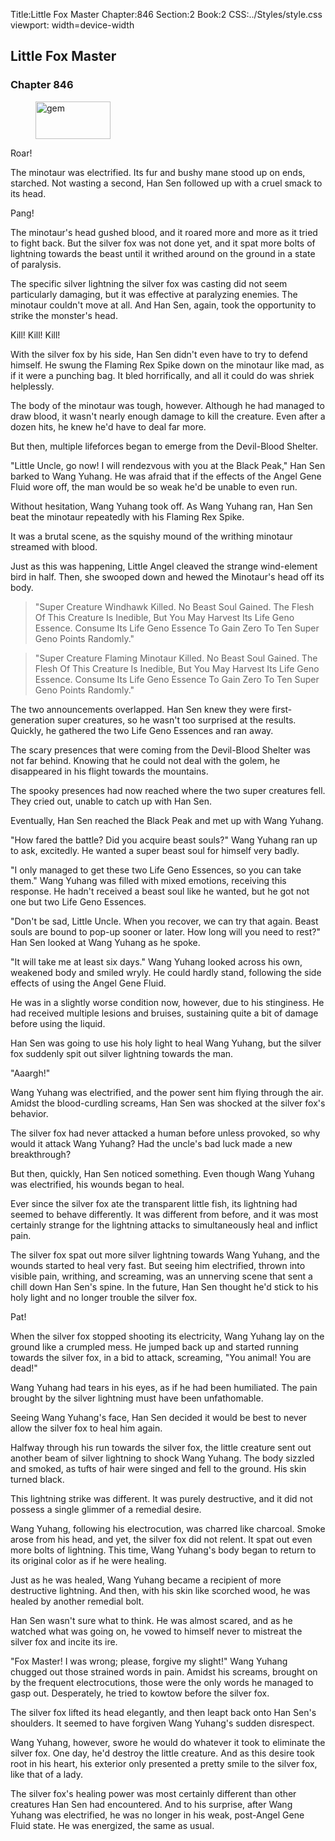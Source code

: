 Title:Little Fox Master 
Chapter:846 
Section:2 
Book:2 
CSS:../Styles/style.css 
viewport: width=device-width
  
## Little Fox Master
### Chapter 846 
<figure>
	<img src="../Images/gem.gif" alt="gem" id="gem" width="120" height="60" />
</figure>
  

  
  Roar!

The minotaur was electrified. Its fur and bushy mane stood up on ends, starched. Not wasting a second, Han Sen followed up with a cruel smack to its head.

Pang!

The minotaur's head gushed blood, and it roared more and more as it tried to fight back. But the silver fox was not done yet, and it spat more bolts of lightning towards the beast until it writhed around on the ground in a state of paralysis.

The specific silver lightning the silver fox was casting did not seem particularly damaging, but it was effective at paralyzing enemies. The minotaur couldn't move at all. And Han Sen, again, took the opportunity to strike the monster's head.

Kill! Kill! Kill!

With the silver fox by his side, Han Sen didn't even have to try to defend himself. He swung the Flaming Rex Spike down on the minotaur like mad, as if it were a punching bag. It bled horrifically, and all it could do was shriek helplessly.

The body of the minotaur was tough, however. Although he had managed to draw blood, it wasn't nearly enough damage to kill the creature. Even after a dozen hits, he knew he'd have to deal far more.

But then, multiple lifeforces began to emerge from the Devil-Blood Shelter.

"Little Uncle, go now! I will rendezvous with you at the Black Peak," Han Sen barked to Wang Yuhang. He was afraid that if the effects of the Angel Gene Fluid wore off, the man would be so weak he'd be unable to even run.

Without hesitation, Wang Yuhang took off. As Wang Yuhang ran, Han Sen beat the minotaur repeatedly with his Flaming Rex Spike.

It was a brutal scene, as the squishy mound of the writhing minotaur streamed with blood.

Just as this was happening, Little Angel cleaved the strange wind-element bird in half. Then, she swooped down and hewed the Minotaur's head off its body.

> "Super Creature Windhawk Killed. No Beast Soul Gained. The Flesh Of This Creature Is Inedible, But You May Harvest Its Life Geno Essence. Consume Its Life Geno Essence To Gain Zero To Ten Super Geno Points Randomly."

> "Super Creature Flaming Minotaur Killed. No Beast Soul Gained. The Flesh Of This Creature Is Inedible, But You May Harvest Its Life Geno Essence. Consume Its Life Geno Essence To Gain Zero To Ten Super Geno Points Randomly."

The two announcements overlapped. Han Sen knew they were first-generation super creatures, so he wasn't too surprised at the results. Quickly, he gathered the two Life Geno Essences and ran away.

The scary presences that were coming from the Devil-Blood Shelter was not far behind. Knowing that he could not deal with the golem, he disappeared in his flight towards the mountains.

The spooky presences had now reached where the two super creatures fell. They cried out, unable to catch up with Han Sen.

Eventually, Han Sen reached the Black Peak and met up with Wang Yuhang.

"How fared the battle? Did you acquire beast souls?" Wang Yuhang ran up to ask, excitedly. He wanted a super beast soul for himself very badly.

"I only managed to get these two Life Geno Essences, so you can take them." Wang Yuhang was filled with mixed emotions, receiving this response. He hadn't received a beast soul like he wanted, but he got not one but two Life Geno Essences.

"Don't be sad, Little Uncle. When you recover, we can try that again. Beast souls are bound to pop-up sooner or later. How long will you need to rest?" Han Sen looked at Wang Yuhang as he spoke.

"It will take me at least six days." Wang Yuhang looked across his own, weakened body and smiled wryly. He could hardly stand, following the side effects of using the Angel Gene Fluid.

He was in a slightly worse condition now, however, due to his stinginess. He had received multiple lesions and bruises, sustaining quite a bit of damage before using the liquid.

Han Sen was going to use his holy light to heal Wang Yuhang, but the silver fox suddenly spit out silver lightning towards the man.

"Aaargh!"

Wang Yuhang was electrified, and the power sent him flying through the air. Amidst the blood-curdling screams, Han Sen was shocked at the silver fox's behavior.

The silver fox had never attacked a human before unless provoked, so why would it attack Wang Yuhang? Had the uncle's bad luck made a new breakthrough?

But then, quickly, Han Sen noticed something. Even though Wang Yuhang was electrified, his wounds began to heal.

Ever since the silver fox ate the transparent little fish, its lightning had seemed to behave differently. It was different from before, and it was most certainly strange for the lightning attacks to simultaneously heal and inflict pain.

The silver fox spat out more silver lightning towards Wang Yuhang, and the wounds started to heal very fast. But seeing him electrified, thrown into visible pain, writhing, and screaming, was an unnerving scene that sent a chill down Han Sen's spine. In the future, Han Sen thought he'd stick to his holy light and no longer trouble the silver fox.

Pat!

When the silver fox stopped shooting its electricity, Wang Yuhang lay on the ground like a crumpled mess. He jumped back up and started running towards the silver fox, in a bid to attack, screaming, "You animal! You are dead!"

Wang Yuhang had tears in his eyes, as if he had been humiliated. The pain brought by the silver lightning must have been unfathomable.

Seeing Wang Yuhang's face, Han Sen decided it would be best to never allow the silver fox to heal him again.

Halfway through his run towards the silver fox, the little creature sent out another beam of silver lightning to shock Wang Yuhang. The body sizzled and smoked, as tufts of hair were singed and fell to the ground. His skin turned black.

This lightning strike was different. It was purely destructive, and it did not possess a single glimmer of a remedial desire.

Wang Yuhang, following his electrocution, was charred like charcoal. Smoke arose from his head, and yet, the silver fox did not relent. It spat out even more bolts of lightning. This time, Wang Yuhang's body began to return to its original color as if he were healing.

Just as he was healed, Wang Yuhang became a recipient of more destructive lightning. And then, with his skin like scorched wood, he was healed by another remedial bolt.

Han Sen wasn't sure what to think. He was almost scared, and as he watched what was going on, he vowed to himself never to mistreat the silver fox and incite its ire.

"Fox Master! I was wrong; please, forgive my slight!" Wang Yuhang chugged out those strained words in pain. Amidst his screams, brought on by the frequent electrocutions, those were the only words he managed to gasp out. Desperately, he tried to kowtow before the silver fox.

The silver fox lifted its head elegantly, and then leapt back onto Han Sen's shoulders. It seemed to have forgiven Wang Yuhang's sudden disrespect.

Wang Yuhang, however, swore he would do whatever it took to eliminate the silver fox. One day, he'd destroy the little creature. And as this desire took root in his heart, his exterior only presented a pretty smile to the silver fox, like that of a lady.

The silver fox's healing power was most certainly different than other creatures Han Sen had encountered. And to his surprise, after Wang Yuhang was electrified, he was no longer in his weak, post-Angel Gene Fluid state. He was energized, the same as usual.
